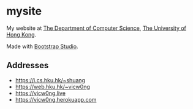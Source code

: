 # mysite

My website at [The Department of Computer Science](https://www.cs.hku.hk/), [The University of Hong Kong](https://www.hku.hk/). 

Made with [Bootstrap Studio](https://bootstrapstudio.io/). 

## Addresses

- https://i.cs.hku.hk/~shuang
- https://web.hku.hk/~vicw0ng
- https://vicw0ng.live
- https://vicw0ng.herokuapp.com
